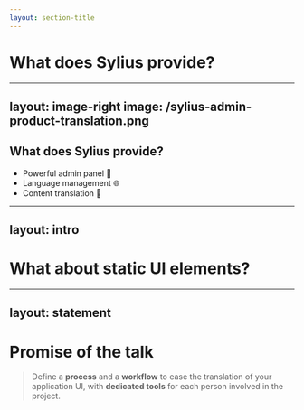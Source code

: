 ```yaml
---
layout: section-title
---
```


# What does Sylius provide?

---
layout: image-right
image: /sylius-admin-product-translation.png
---

## What does Sylius provide?

<v-clicks>

- Powerful admin panel 🚀
- Language management 🌐
- Content translation 📝

</v-clicks>

<!--
- Powerful admin panel, with tons of features
- Language management, configurable by channel
- Content translation for all entities, provided by Sylius or your own
-->

---
layout: intro
---

<WordCloud :services="['Buttons', 'Forms', 'Labels', 'Fields', 'Alerts', 'Errors', 'Tabs', 'Tooltips', 'Modal', 'Pagination', 'Banner', 'Popover', 'Stepper', 'Table', 'Toast', 'Checkbox', 'Radio', 'Help', 'Range', 'Slider','Buttons', 'Forms', 'Labels', 'Fields', 'Alerts', 'Errors', 'Tabs', 'Tooltips', 'Modal', 'Pagination', 'Banner', 'Popover', 'Stepper', 'Table', 'Toast', 'Checkbox', 'Radio', 'Help', 'Range', 'Slider','Buttons', 'Forms', 'Labels', 'Fields', 'Alerts', 'Errors', 'Tabs', 'Tooltips', 'Modal', 'Pagination', 'Banner', 'Popover', 'Stepper', 'Table', 'Toast', 'Checkbox', 'Radio', 'Help', 'Range', 'Slider', 'Buttons', 'Forms', 'Labels', 'Fields', 'Alerts', 'Errors', 'Tabs', 'Tooltips', 'Modal', 'Pagination', 'Banner', 'Popover', 'Stepper', 'Table', 'Toast', 'Checkbox', 'Radio', 'Help', 'Range', 'Slider']" />

# What about static UI elements?

<!--
- Sylius itself and plugins provide a lot of static UI elements
- Modals, alerts, buttons, forms, tables, errors, etc.
- All of them may contain translatable strings
- Translations are stored in files, and can not be edited from the admin panel
- Let's see how to deal with them efficiently!
-->

---
layout: statement
---

# Promise of the talk

> Define a **process** and a **workflow** to ease the translation of your application UI, with **dedicated tools** for each person involved in the project.
